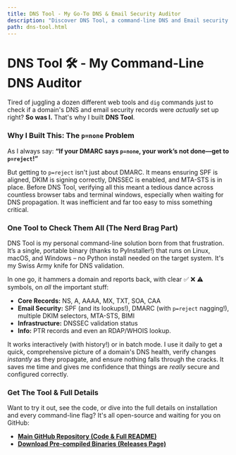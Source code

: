 ```yaml
---
title: DNS Tool - My Go-To DNS & Email Security Auditor
description: "Discover DNS Tool, a command-line DNS and Email security auditor for checking MX, SPF, DKIM, DMARC (p=reject), DNSSEC, and more. Open-source and available on GitHub."
path: dns-tool.html
---
```


# DNS Tool 🛠️ - My Command-Line DNS Auditor

Tired of juggling a dozen different web tools and `dig` commands just to check if a domain's DNS and email security records were *actually* set up right? **So was I.** That's why I built **DNS Tool**.

### Why I Built This: The `p=none` Problem

As I always say: **“If your DMARC says `p=none`, your work’s not done—get to `p=reject`!”**

But getting to `p=reject` isn't just about DMARC. It means ensuring SPF is aligned, DKIM is signing correctly, DNSSEC is enabled, and MTA-STS is in place. Before DNS Tool, verifying all this meant a tedious dance across countless browser tabs and terminal windows, especially when waiting for DNS propagation. It was inefficient and far too easy to miss something critical.

### One Tool to Check Them All (The Nerd Brag Part)

DNS Tool is my personal command-line solution born from that frustration. It’s a single, portable binary (thanks to PyInstaller!) that runs on Linux, macOS, and Windows – no Python install needed on the target system. It's my Swiss Army knife for DNS validation.

In one go, it hammers a domain and reports back, with clear ✅ ❌ ⚠️ symbols, on *all* the important stuff:

* **Core Records:** NS, A, AAAA, MX, TXT, SOA, CAA
* **Email Security:** SPF (and its lookups!), DMARC (with `p=reject` nagging!), multiple DKIM selectors, MTA-STS, BIMI
* **Infrastructure:** DNSSEC validation status
* **Info:** PTR records and even an RDAP/WHOIS lookup.

It works interactively (with history!) or in batch mode. I use it daily to get a quick, comprehensive picture of a domain's DNS health, verify changes *instantly* as they propagate, and ensure nothing falls through the cracks. It saves me time and gives me confidence that things are *really* secure and configured correctly.

### Get The Tool & Full Details

Want to try it out, see the code, or dive into the full details on installation and every command-line flag? It's all open-source and waiting for you on GitHub:

* **[Main GitHub Repository (Code & Full README)](https://github.com/careyjames/dns-tool/)**
* **[Download Pre-compiled Binaries (Releases Page)](https://github.com/careyjames/dns-tool/releases)**
